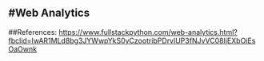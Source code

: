 #Web Analytics
---
##References:
https://www.fullstackpython.com/web-analytics.html?fbclid=IwAR1MLd8bg3JYWwpYkS0yCzootribPDrvlUP3fNJvVC08IjEXbOiEsOaOwnk